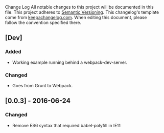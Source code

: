Change Log
All notable changes to this project will be documented in this file.
This project adheres to [Semantic Versioning](http://semver.org/).
This changelog's template come from [keepachangelog.com](http://keepachangelog.com/). When editing this document, please follow the convention specified there.

## [Dev]
### Added
- Working example running behind a webpack-dev-server.

### Changed
- Goes from Grunt to Webpack.

## [0.0.3] - 2016-06-24
### Changed
- Remove ES6 syntax that required babel-polyfill in IE11
